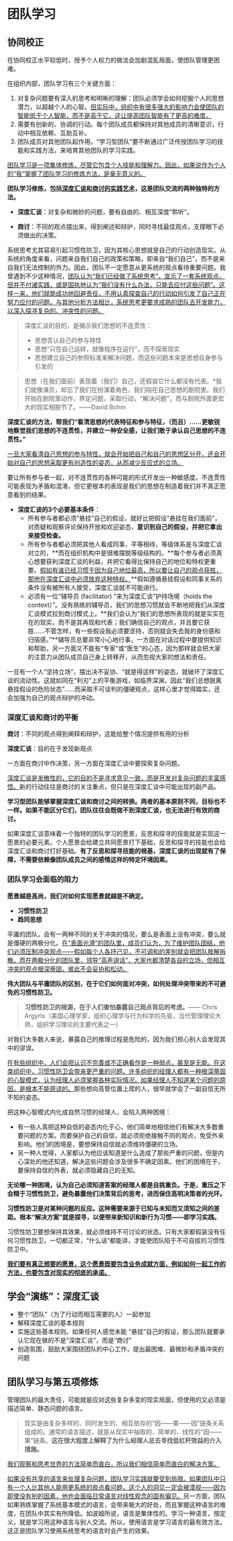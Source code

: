 # 团队学习

## 协同校正

在协同校正水平较低时，授予个人权力的做法会加剧混乱局面，使团队管理更困难。

在组织内部，团队学习有三个关键方面：

1. 对复杂问题要有深入的思考和明晰的理解：团队必须学会如何挖掘个人的思想潜力，以超越个人的心智。<u>但实际中，组织中有很多强大的影响力会使团队的智能低于个人智能，而不是高于它，这让提高团队智能有了更高的难度。</u>
2. 需要有创新的、协调的行动。每个团队成员都保持对其他成员的清晰意识，行动中相互依赖、互助互补。
3. 团队成员对其他团队起作用。“学习型团队”要不断通过广泛传授团队学习的技能和实践方法，来培育其他团队的学习实践。

<u>团队学习是一项集体修炼，尽管它包含个人技能和理解力。因此，如果说作为个人的“我”掌握了团队学习的修炼方法，是毫无意义的。</u>

**团队学习修炼，包括<u>深度汇谈和商讨的实践艺术</u>，这是团队交流的两种独特的方法。**

- **深度汇谈**：对复杂和微妙的问题，要有自由的、相互深度“聆听”。

- **商讨**：不同的观点摆出来，得到阐述和辩护，同时寻找最佳观点，支撑眼下必须做出的决策。

系统思考尤其容易引起习惯性防卫，因为其核心思想就是自己的行动创造现实。从系统的角度来看，问题来自我们自己的政策和策略，即来自“我们自己”，而不是来自我们无法控制的外力。因此，团队不一定愿意从更系统的观点看待重要问题。我曾遇到不少这种情况，<u>团队认为“我们已经做了系统思考”，宣示了一套系统观点，但并不付诸实践，或是固执地认为“我们没有什么办法，只能去应付这些问题”。这样一来，他们就能成功地回避责任，不用认真探查自己的行动如何引发了自己正在努力应付的问题。与其他分析方法相比，系统思考更要求成熟的团队去开发能力，以深入探寻复杂的、冲突性的问题。</u>

> 深度汇谈的目的，是揭示我们思想的不连贯性：
>
> - 思想否认自己的参与特性
> - 思想“只在自己运转，就像程序在运行”，而不探索现实
> - 思想建立自己的参照标准来解决问题，而这些问题本来是思想自身参与引发的

> 思想（在我们面前）表现着（我们）自己，还假装它什么都没有代表。*我们就像演员，却忘了我们在扮演着角色，我们陷在自己思想的剧院里。我们开始在剧院里动作，界定问题，采取行动，“解决问题”，而与剧院外面更宏大的现实相脱节了。——David Bohm

**深度汇谈的方法，帮我们“看清思想的代表特征和参与特征，（而且）……更敏锐地察觉我们思想的不连贯性，并建立一种安全感，让我们敢于承认自己思想的不连贯性。”**

<u>一旦大家看清自己思想的参与特性，就会开始把自己和自己的思想区分开，还会开始对自己的思想采取更有创造性的姿态，从而减少反应式的立场。</u>

要让所有参与者一起，对不连贯性的各种可能的形式开发出一种敏感度。不连贯性可能表现为矛盾和混淆，但它更根本的表现是我们的思想在制造着我们并不真正愿意看到的结果。

- **深度汇谈的3个必要基本条件**：
  - 所有参与者都必须“悬挂”自己的假设，就好比把假设“悬挂在我们面前”，对质疑和观察评论保持开放和欢迎姿态，**意识到自己的假设，并把它拿出来接受检查。**
  - 所有参与者都必须把其他人看成同事，平等相待，等级体系是与深度汇谈对立的，**而在组织机构中是很难摆脱等级结构的。**每个参与者必须真心想要获利深度汇谈的利益，并把它看得比保持自己的地位和特权更重要。<u>假如有谁已经习惯于因为自己地位最高，所以要让自己的观点获胜，那他在深度汇谈中必须放弃这种特权。</u>**假如遵循悬挂假设和同事关系的条件没有被所有人接受，深度汇谈就不可能进行。
  - 必须有一位“辅导员 (facilitator) ”来为深度汇谈“护持场境（holds the context）”。没有熟练的辅导员，我们的思想习惯就会不断地把我们从深度汇谈模式拉到商讨模式上。**我们会认为“我们的思想所表现的就是实实在在的现实，而不是其再现和代表；我们确信自己的观点，并且要它获胜……不管怎样，有一些假设我必须要坚持，否则就会失去我的身份感和归宿感。”**辅导员总要非常小心地行事，一方面在对话过程中要提供知识和帮助，另一方面又不能有“专家”或“医生”的心态，因为那样就会把大家的注意力从团队成员自己身上转移开，从而忽视大家的想法和责任。

一旦有一个人“坚持立场”，摆出决不妥协、“就是得这样”的姿态，就破坏了深度汇谈的流动性。这就如同在“利刃”上的平衡游戏，如临界深渊，因此“我们总想脱离悬挂假设的危险状态”……而采取不可谈判的僵硬观点，这样心里才觉得踏实，还会加强为自己的观点辩护的冲动。

### 深度汇谈和商讨的平衡

**商讨**：不同的观点得到阐释和辩护，这能给整个情况提供有用的分析

**深度汇谈**：目的在于发现新观点

一方面在商讨中作决策，另一方面在深度汇谈中要探索复杂问题。

<u>深度汇谈是发散性的，它的目的不是寻求意见一致，而是开发对复杂问题的丰富感悟。</u>新的行动往往是商讨的关注重点，但只是在深度汇谈中可能出现的副产品。

**学习型团队能够掌握深度汇谈和商讨之间的转换。两者的基本原则不同，目标也不一样。如果不能区分它们，团队往往会既做不到深度汇谈，也无法进行有效的商讨。**

如果深度汇谈意味着一个独特的团队学习的愿景，反思和探寻的技能就是实现这一愿景的必要元素。个人愿景会给建立共同愿景打下基础，反思和探寻的技能也会给深度汇谈和商讨打好基础。**有了反思和探寻技能的根基，深度汇谈的出现就有了保障，不需要依赖像团队成员之间的感情这样的特定环境因素。**

### 团队学习会面临的阻力

**愿景越是高尚，我们对如何实现愿景就越是不确定。**

- **习惯性防卫**
- **趋同思想**

平庸的团队，会有一两种不同的关于冲突的情况，要么是表面上没有冲突，要么就是僵硬的两极分化。<u>在“表面光滑”的团队里，成员们认为，为了维护团队团结，他们必须压制冲突观点——假如每个人各抒己见，不可调和的差别就会把团队肢解拆散。而在两极分化的团队里，领导“高声讲话”，大家也都清楚各自的立场，但相互冲突的观点根深蒂固，彼此不会妥协和松动。</u>

**伟大团队与平庸团队的区别，在于它们如何面对冲突，如何处理冲突带来的不可避免的习惯性防卫。**

>  **习惯性防卫的根源，在于人们害怕暴露自己观点背后的考虑。**—— Chris Argyris（美国心理学家，组织心理学与行为科学的先驱，当代管理理论大师，组织学习理论的主要代表之一）

对我们大多数人来说，暴露自己的推理过程是危险的，因为我们担心别人会发现其中的谬误。

<u>在有些组织中，人们会把认识不完善或不正确看作是一种弱点，甚至是无能。在这类组织中，习惯性防卫会带来更严重的问题。许多组织的经理人都有一种根深蒂固的心智模式，认为经理人必须掌握各种实际情况。如果经理人不知道某个问题的原因，是根本不能原谅的。</u>那些想向高管位置上爬的人，很早就学会了一副自信无所不知的姿态。

把这种心智模式内化成自然习惯的经理人，会陷入两种困境：

- 有一些人真把这种自信的姿态内化于心，他们简单地相信他们有解决大多数重要问题的方案。而要保护自己的自信，就必须拒绝接触不同的观点，免受外来影响。他们的困境是，要想保持自信就必须维持僵硬的立场。
- 另一种人觉得，人家都认为他应该知道是什么造成了那些严重的问题，但是内心深处的他还知道，解决这些问题会涉及很多不确定因素。他们的困境在于，要保持自信的外表，就必须隐藏自己的无知。

**无论哪一种困境，认为自己必须知道答案的经理人都是自挑重负。于是，重压之下会精于习惯性防卫，避免暴露他们决策背后的思考，进而保住高明决策者的光环。**

**习惯性防卫是对某种问题的反应。这种需要来源于已知与未知而又须知之间的差距。根本“解决方案”就是探寻，以便带来新知识和新行为习惯——即学习实践。**

习惯性防卫要想保持其效果，就必须维持不可讨论的状态。只有大家都假装没有任何习惯性防卫，一切都正常，“什么话”都能讲，才能使团队陷于不可自拔的习惯性防卫中。

<u>**我们要有真正想要的愿景，这个愿景既要包含业务成就方面，例如如何一起工作的方法，也要包含对现实的彻底的承诺。**</u>

## 学会“演练”：深度汇谈

- 整个“团队”（为了行动而相互需要的人）一起参加
- 解释深度汇谈的基本规则
- 实施这些基本规则。如果任何人感觉未能 “悬挂”自己的假设，那么团队就要承认它现在做的不是“深度汇谈”，而是“商讨”
- 创造氛围，鼓励大家围绕团队的中心工作，提出最困难、最微妙和矛盾冲突的问题

## 团队学习与第五项修炼

管理团队的最大责任，可能就是应对这些复杂多变的现实局面，但使用的又必须是描述简单、静态问题的语言。

> 现实是由复杂多样的、同时发生的、相互依存的“因——果——因”链条关系组成的。通常的语言描述，就是从现实中抽取的、简单的、线性的“因——果”链条。**这在很大程度上解释了为什么经理人总去寻找低杠杆效益的介入措施。**

<u>我们观察和思考世界的方法简单而直白，所以我们相信简单而直白的解决方案。</u>

<u>如果没有共享的语言来处理复杂问题，团队学习实践就要受到局限。如果团队中只有一个人比其他人能用更系统的观点看问题，这个人的洞见一定会被漠视——因为即使没有别的因素，他也会面临日常语言对线性观念的固有偏见。</u>另一方面，团队如果熟练掌握了系统基本模式的语言，会带来极大的好处，而且掌握这种语言的难度，在团队中其实有所降低。如波姆所说，语言是集体性的。学习一种语言，按定义，就是学习用这种语言与别人交流。所以，使用语言是学习语言的最有效方法。这正是团队学习使用系统思考的语言时会产生的效果。